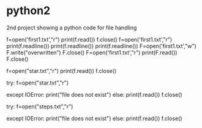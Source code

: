 # python2
2nd project showing a python code for file handling

f=open('first1.txt',"r")
print(f.read())
f.close()
f=open('first1.txt',"r")
print(f.readline())
print(f.readline())
print(f.readline())
F=open('first1.txt',"w")
F.write("overwritten")
F.close()
F=open('first1.txt',"r")
print(F.read())
F.close()


f=open("star.txt","r")
print(f.read())
f.close()


try:
    f=open("star.txt","r")

except IOError:
    print("file does not exist")
else:
    print(f.read())
f.close()


try:
    f=open("steps.txt","r")

except IOError:
    print("file does not exist")
else:
    print(f.read())
f.close()
